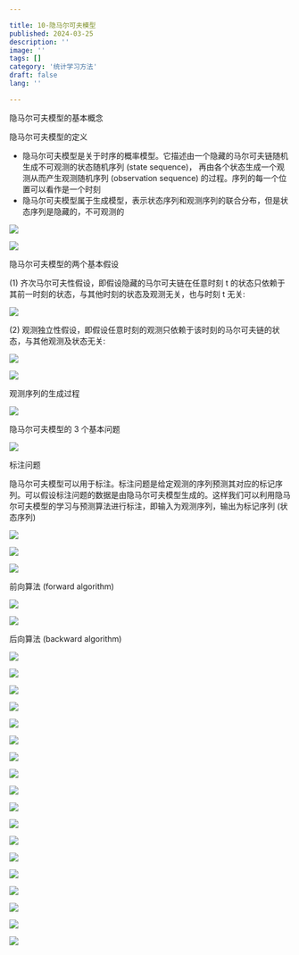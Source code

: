 ```yaml
---

title: 10-隐马尔可夫模型
published: 2024-03-25
description: ''
image: ''
tags: []
category: '统计学习方法'
draft: false 
lang: ''

---
```


<!-- ![](./assets/images/2276e44fc976f35f6707b7dcccf780e.png) -->

隐马尔可夫模型的基本概念

隐马尔可夫模型的定义

- 隐马尔可夫模型是关于时序的概率模型。它描述由一个隐藏的马尔可夫链随机生成不可观测的状态随机序列 (state sequence)，
   再由各个状态生成一个观测从而产生观测随机序列 (observation sequence) 的过程。序列的每一个位置可以看作是一个时刻
- 隐马尔可夫模型属于生成模型，表示状态序列和观测序列的联合分布，但是状态序列是隐藏的，不可观测的

![](./assets/images/2025-04-02-21-47-50-9b1e9ac0490cc149b2e6c0fa7085ee6.png)

![](./assets/images/2025-04-02-21-48-03-2a093a1d846bc6ee740b8e15bdd6431.png)

隐马尔可夫模型的两个基本假设

(1) 齐次马尔可夫性假设，即假设隐藏的马尔可夫链在任意时刻 t 的状态只依赖于其前一时刻的状态，与其他时刻的状态及观测无关，也与时刻 t 无关:

![](./assets/images/2025-04-02-21-48-24-db54da578be5383c36c25cdcfc6de55.png)

(2) 观测独立性假设，即假设任意时刻的观测只依赖于该时刻的马尔可夫链的状态，与其他观测及状态无关:

![](./assets/images/2025-04-02-21-48-44-4f9a3872f8671d0443fe8314f709f0e.png)

![](./assets/images/2025-04-02-21-48-53-66845a0aef278476b5d8931be62c958.png)

观测序列的生成过程

![](./assets/images/2025-04-02-21-49-08-ddb113939c903c4bcde82d8187f5edc.png)

隐马尔可夫模型的 3 个基本问题

![](./assets/images/2025-04-02-21-49-28-914acc78242c441dafe7aa3fcf700ca.png)

标注问题

隐马尔可夫模型可以用于标注。标注问题是给定观测的序列预测其对应的标记序列。可以假设标注问题的数据是由隐马尔可夫模型生成的。这样我们可以利用隐马尔可夫模型的学习与预测算法进行标注，即输入为观测序列，输出为标记序列 (状态序列)

![](./assets/images/2025-04-02-21-49-50-d2c413b2db12acbe0a8ec139f10138f.png)

![](./assets/images/2025-04-02-21-49-56-05277c12d174c3e66922258ddb4db2e.png)

![](./assets/images/2025-04-02-21-50-05-7f9f7c504ccaaf7dbdaefc1bf2fa49f.png)

前向算法 (forward algorithm)

![](./assets/images/2025-04-02-21-50-17-335d7ccd8b56d48c88116a1f971980e.png)

![](./assets/images/2025-04-02-21-50-25-aaeb67af3c33f4e927e457048df0f07.png)

后向算法 (backward algorithm)

![](./assets/images/2025-04-02-21-50-37-9cb3b57c4c24b587e7fb78cda9125f4.png)

![](./assets/images/2025-04-02-21-50-45-24f7ab724793046bf5bf0a4d0a36bb7.png)

![](./assets/images/2025-04-02-21-50-52-b367620d37cd8d299726bd804ba0377.png)

![](./assets/images/2025-04-02-21-51-02-5d1e85d882a4c70cc1e05eddb96d44d.png)

![](./assets/images/2025-04-02-21-51-14-6903471c77f078d1090d096fb5b0ce3.png)

![](./assets/images/2025-04-02-21-51-26-e6e76318c606de563616e6dce5b8f6a.png)

![](./assets/images/2025-04-02-21-51-37-3205cbe301de7c326ea74b8ef3ad429.png)

![](./assets/images/2025-04-02-21-51-48-9a9e0670f76c0028c0bfe762a6bf6f0.png)

![](./assets/images/2025-04-02-21-52-05-00315e58ef6a5dedbbe9843fd978083.png)

![](./assets/images/2025-04-02-21-52-15-6edd471f7685bc257e980b6f9dca7e4.png)

![](./assets/images/2025-04-02-21-52-25-6b798beb9a2378804a2609d81e3bab2.png)

![](./assets/images/2025-04-02-21-52-40-5c48803dfda385af0a39ecc38fa0887.png)

![](./assets/images/2025-04-02-21-52-50-4a20baba4638fb4699602b81b7ce051.png)

![](./assets/images/2025-04-02-21-53-04-6adc6b461c5a3cb17142a110d5b2497.png)

![](./assets/images/2025-04-02-21-53-24-image.png)

![](./assets/images/2025-04-02-21-53-32-image.png)

![](./assets/images/2025-04-02-21-53-39-image.png)

![](./assets/images/2025-04-02-21-53-51-image.png)